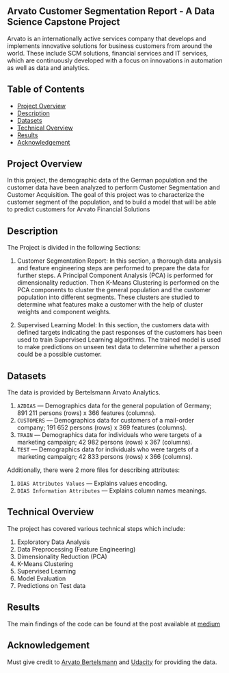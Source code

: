 ## Arvato Customer Segmentation Report - A Data Science Capstone Project
Arvato is an internationally active services company that develops and implements innovative solutions for business customers from around the world. These include SCM solutions, financial services and IT services, which are continuously developed with a focus on innovations in automation as well as data and analytics.

## Table of Contents
- [Project Overview](#project-overview)
- [Description](#description)
- [Datasets](#datasets)
- [Technical Overview](#technical-overview)
- [Results](#results)
- [Acknowledgement](#acknowledgement)

## Project Overview
In this project, the demographic data of the German population and the customer data have been analyzed to perform Customer Segmentation and Customer Acquisition. The goal of this project was to characterize the customer segment of the population, and to build a model that will be able to predict customers for Arvato Financial Solutions

## Description
The Project is divided in the following Sections:
1. Customer Segmentation Report: In this section, a thorough data analysis and feature engineering steps are performed to prepare the data for further steps. A Principal Component Analysis (PCA) is performed for dimensionality reduction. Then K-Means Clustering is performed on the PCA components to cluster the general population and the customer population into different segments. These clusters are studied to determine what features make a customer with the help of cluster weights and component weights.

2. Supervised Learning Model: In this section, the customers data with defined targets indicating the past responses of the customers has been used to train Supervised Learning algorithms. The trained model is used to make predictions on unseen test data to determine whether a person could be a possible customer.

## Datasets
The data is provided by Bertelsmann Arvato Analytics.
1. `AZDIAS` — Demographics data for the general population of Germany; 891 211 persons (rows) x 366 features (columns).
2. `CUSTOMERS` — Demographics data for customers of a mail-order company; 191 652 persons (rows) x 369 features (columns).
3. `TRAIN` — Demographics data for individuals who were targets of a marketing campaign; 42 982 persons (rows) x 367 (columns).
4. `TEST` — Demographics data for individuals who were targets of a marketing campaign; 42 833 persons (rows) x 366 (columns).

Additionally, there were 2 more files for describing attributes:
1. `DIAS Attributes Values` — Explains values encoding.
2. `DIAS Information Attributes` — Explains column names meanings.

## Technical Overview
The project has covered various technical steps which include:

1. Exploratory Data Analysis
2. Data Preprocessing (Feature Engineering)
3. Dimensionality Reduction (PCA)
4. K-Means Clustering
5. Supervised Learning
6. Model Evaluation
7. Predictions on Test data

## Results
The main findings of the code can be found at the post available at [medium](https://medium.com/@nachiket.dixit/targeting-potential-customers-effectively-d76a783b5dd1)

## Acknowledgement
Must give credit to [Arvato Bertelsmann](https://www.bertelsmann.com/divisions/arvato/#st-1) and [Udacity](https://www.udacity.com/) for providing the data.
